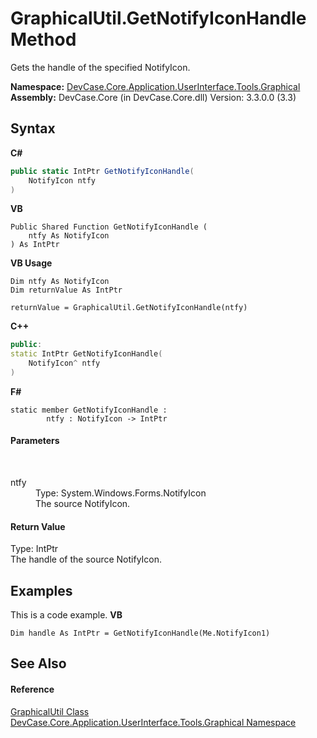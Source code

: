 # GraphicalUtil.GetNotifyIconHandle Method 
 

Gets the handle of the specified NotifyIcon.

**Namespace:**&nbsp;<a href="N_DevCase_Core_Application_UserInterface_Tools_Graphical">DevCase.Core.Application.UserInterface.Tools.Graphical</a><br />**Assembly:**&nbsp;DevCase.Core (in DevCase.Core.dll) Version: 3.3.0.0 (3.3)

## Syntax

**C#**<br />
``` C#
public static IntPtr GetNotifyIconHandle(
	NotifyIcon ntfy
)
```

**VB**<br />
``` VB
Public Shared Function GetNotifyIconHandle ( 
	ntfy As NotifyIcon
) As IntPtr
```

**VB Usage**<br />
``` VB Usage
Dim ntfy As NotifyIcon
Dim returnValue As IntPtr

returnValue = GraphicalUtil.GetNotifyIconHandle(ntfy)
```

**C++**<br />
``` C++
public:
static IntPtr GetNotifyIconHandle(
	NotifyIcon^ ntfy
)
```

**F#**<br />
``` F#
static member GetNotifyIconHandle : 
        ntfy : NotifyIcon -> IntPtr 

```


#### Parameters
&nbsp;<dl><dt>ntfy</dt><dd>Type: System.Windows.Forms.NotifyIcon<br />The source NotifyIcon.</dd></dl>

#### Return Value
Type: IntPtr<br />The handle of the source NotifyIcon.

## Examples
This is a code example. 
**VB**<br />
``` VB
Dim handle As IntPtr = GetNotifyIconHandle(Me.NotifyIcon1)
```


## See Also


#### Reference
<a href="T_DevCase_Core_Application_UserInterface_Tools_Graphical_GraphicalUtil">GraphicalUtil Class</a><br /><a href="N_DevCase_Core_Application_UserInterface_Tools_Graphical">DevCase.Core.Application.UserInterface.Tools.Graphical Namespace</a><br />